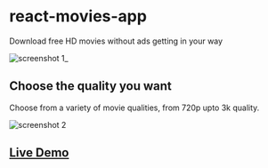 # react-movies-app

Download free HD movies without ads getting in your way

![screenshot 1_](https://github.com/JohnMwendwa/react-movies-app/assets/72663882/f40719d8-f893-4762-9165-c81d0552e50d)

## Choose the quality you want

Choose from a variety of movie qualities, from 720p upto 3k quality.

![screenshot 2](https://github.com/JohnMwendwa/react-movies-app/assets/72663882/54f64b4a-823b-414c-816f-fec7195495de)

## [Live Demo](movies.johnmwendwa.me)
